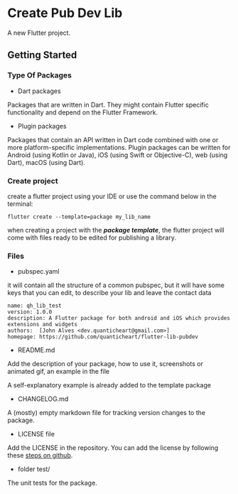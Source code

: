 <!--
This README describes the package. If you publish this package to pub.dev,
this README's contents appear on the landing page for your package.

For information about how to write a good package README, see the guide for
[writing package pages](https://dart.dev/guides/libraries/writing-package-pages).

For general information about developing packages, see the Dart guide for
[creating packages](https://dart.dev/guides/libraries/create-library-packages)
and the Flutter guide for
[developing packages and plugins](https://flutter.dev/developing-packages).


TODO: Put a short description of the package here that helps potential users
know whether this package might be useful for them.

## Features

TODO: List what your package can do. Maybe include images, gifs, or videos.

## Getting started

TODO: List prerequisites and provide or point to information on how to
start using the package.

## Usage

TODO: Include short and useful examples for package users. Add longer examples
to `/example` folder.

```dart
const like = 'sample';
```

## Additional information

TODO: Tell users more about the package: where to find more information, how to
contribute to the package, how to file issues, what response they can expect
from the package authors, and more.
-->

# Create Pub Dev Lib

A new Flutter project.

## Getting Started

### Type Of Packages
- Dart packages

Packages that are written in Dart. They might contain Flutter specific functionality and depend on the Flutter Framework.

- Plugin packages

Packages that contain an API written in Dart code combined with one or more platform-specific implementations. Plugin packages can be written for Android (using Kotlin or Java), iOS (using Swift or Objective-C), web (using Dart), macOS (using Dart).

### Create project

create a flutter project using your IDE or use the command below in the terminal:

```
flutter create --template=package my_lib_name
```

when creating a project with the ***package template***, the flutter project will come with files ready to be edited for publishing a library.

### Files

- pubspec.yaml

it will contain all the structure of a common pubspec, but it will have some keys that you can edit, to describe your lib and leave the contact data

```
name: qh_lib_test
version: 1.0.0
description: A Flutter package for both android and iOS which provides extensions and widgets
authors:  [John Alves <dev.quanticheart@gmail.com>]
homepage: https://github.com/quanticheart/flutter-lib-pubdev
```
- README.md

Add the description of your package, how to use it, screenshots or animated gif, an example in the file

A self-explanatory example is already added to the template package

- CHANGELOG.md

A (mostly) empty markdown file for tracking version changes to the package.

- LICENSE file

Add the LICENSE in the repository. You can add the license by following these [steps on github](https://docs.github.com/en/communities/setting-up-your-project-for-healthy-contributions/adding-a-license-to-a-repository).


- folder test/

The unit tests for the package.